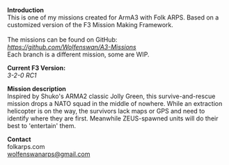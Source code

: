 <b>Introduction</b><br/>
This is one of my missions created for ArmA3 with Folk ARPS. Based on a customized version of the F3 Mission Making Framework.<br/><br/>
The missions can be found on GitHub:<br/>
<i>https://github.com/Wolfenswan/A3-Missions</i><br/>
Each branch is a different mission, some are WIP.<br/>

<b>Current F3 Version:</b><br/>
<i>3-2-0 RC1</i>

<b>Mission description</b><br/>
Inspired by Shuko's ARMA2 classic Jolly Green, this survive-and-rescue mission drops a NATO squad in the middle of nowhere. While an extraction helicopter is on the way, the survivors lack maps or GPS and need to identify where they are first. Meanwhile ZEUS-spawned units will do their best to 'entertain' them.

<b>Contact</b><br/>
folkarps.com<br/>
wolfenswanarps@gmail.com<br/>
